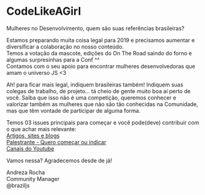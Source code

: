 # CodeLikeAGirl
Mulheres no Desenvolvimento, quem são suas referências brasileiras?

Estamos preparando muita coisa legal para 2019 e precisamos aumentar e diversificar a colaboração no nosso conteúdo.   
Temos a votação da mascote, edições do On The Road saindo do forno e algumas surpresinhas para a Conf ^^  
Contamos com o seu apoio para encontrar mulheres desenvolvedoras que amam o universo JS <3  

Ah! para ficar mais legal, indiquem brasileiras também! Indiquem suas colegas de trabalho, de projeto… tá cheio de gente muito boa aí perto de você. Saiba que isso não é uma competição, queremos conhecer e valorizar também as mulheres que não são tão conhecidas na Comunidade, mas que têm vontade de participar de alguma forma.

Temos 03 issues principais para começar e você pode(deve) contribuir com o que achar mais relevante:  
[Artigos, sites e blogs](https://github.com/braziljs/CodeLikeAGirl/issues/4)  
[Palestrante - Quero começar ou indicar](https://github.com/braziljs/CodeLikeAGirl/issues/3)  
[Canais do Youtube](https://github.com/braziljs/CodeLikeAGirl/issues/2)  

Vamos nessa? Agradecemos desde de já!

Andreza Rocha  
Community Manager  
@braziljs
